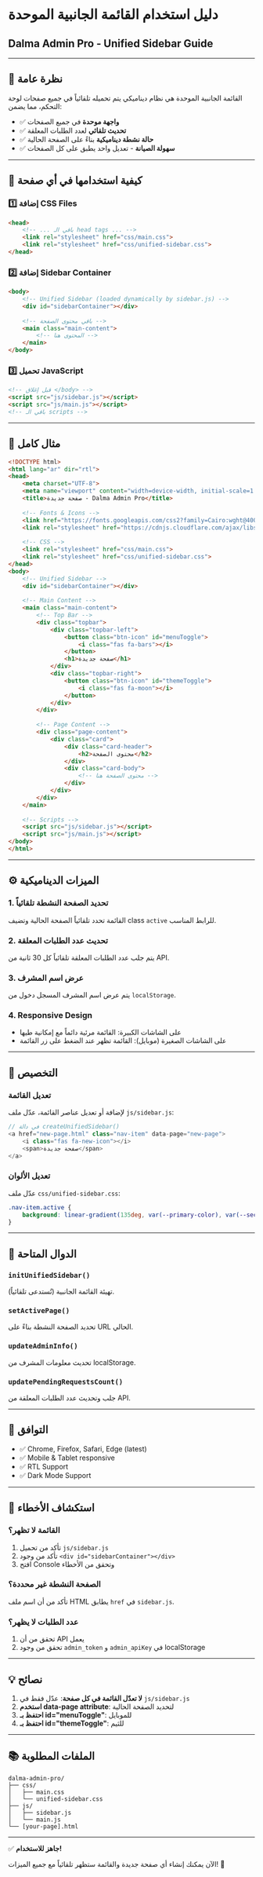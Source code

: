 # دليل استخدام القائمة الجانبية الموحدة
## Dalma Admin Pro - Unified Sidebar Guide

---

## 📌 نظرة عامة

القائمة الجانبية الموحدة هي نظام ديناميكي يتم تحميله تلقائياً في جميع صفحات لوحة التحكم، مما يضمن:
- ✅ **واجهة موحدة** في جميع الصفحات
- ✅ **تحديث تلقائي** لعدد الطلبات المعلقة
- ✅ **حالة نشطة ديناميكية** بناءً على الصفحة الحالية
- ✅ **سهولة الصيانة** - تعديل واحد يطبق على كل الصفحات

---

## 🚀 كيفية استخدامها في أي صفحة

### 1️⃣ إضافة CSS Files

```html
<head>
    <!-- ... باقي الـ head tags ... -->
    <link rel="stylesheet" href="css/main.css">
    <link rel="stylesheet" href="css/unified-sidebar.css">
</head>
```

### 2️⃣ إضافة Sidebar Container

```html
<body>
    <!-- Unified Sidebar (loaded dynamically by sidebar.js) -->
    <div id="sidebarContainer"></div>
    
    <!-- باقي محتوى الصفحة -->
    <main class="main-content">
        <!-- المحتوى هنا -->
    </main>
</body>
```

### 3️⃣ تحميل JavaScript

```html
<!-- قبل إغلاق </body> -->
<script src="js/sidebar.js"></script>
<script src="js/main.js"></script>
<!-- باقي الـ scripts -->
```

---

## 📝 مثال كامل

```html
<!DOCTYPE html>
<html lang="ar" dir="rtl">
<head>
    <meta charset="UTF-8">
    <meta name="viewport" content="width=device-width, initial-scale=1.0">
    <title>صفحة جديدة - Dalma Admin Pro</title>
    
    <!-- Fonts & Icons -->
    <link href="https://fonts.googleapis.com/css2?family=Cairo:wght@400;600;700;900&display=swap" rel="stylesheet">
    <link rel="stylesheet" href="https://cdnjs.cloudflare.com/ajax/libs/font-awesome/6.4.0/css/all.min.css">
    
    <!-- CSS -->
    <link rel="stylesheet" href="css/main.css">
    <link rel="stylesheet" href="css/unified-sidebar.css">
</head>
<body>
    <!-- Unified Sidebar -->
    <div id="sidebarContainer"></div>
    
    <!-- Main Content -->
    <main class="main-content">
        <!-- Top Bar -->
        <div class="topbar">
            <div class="topbar-left">
                <button class="btn-icon" id="menuToggle">
                    <i class="fas fa-bars"></i>
                </button>
                <h1>صفحة جديدة</h1>
            </div>
            <div class="topbar-right">
                <button class="btn-icon" id="themeToggle">
                    <i class="fas fa-moon"></i>
                </button>
            </div>
        </div>
        
        <!-- Page Content -->
        <div class="page-content">
            <div class="card">
                <div class="card-header">
                    <h2>محتوى الصفحة</h2>
                </div>
                <div class="card-body">
                    <!-- محتوى الصفحة هنا -->
                </div>
            </div>
        </div>
    </main>
    
    <!-- Scripts -->
    <script src="js/sidebar.js"></script>
    <script src="js/main.js"></script>
</body>
</html>
```

---

## ⚙️ الميزات الديناميكية

### 1. تحديد الصفحة النشطة تلقائياً
القائمة تحدد تلقائياً الصفحة الحالية وتضيف class `active` للرابط المناسب.

### 2. تحديث عدد الطلبات المعلقة
يتم جلب عدد الطلبات المعلقة تلقائياً كل 30 ثانية من API.

### 3. عرض اسم المشرف
يتم عرض اسم المشرف المسجل دخول من `localStorage`.

### 4. Responsive Design
- على الشاشات الكبيرة: القائمة مرئية دائماً مع إمكانية طيها
- على الشاشات الصغيرة (موبايل): القائمة تظهر عند الضغط على زر القائمة

---

## 🎨 التخصيص

### تعديل القائمة
لإضافة أو تعديل عناصر القائمة، عدّل ملف `js/sidebar.js`:

```javascript
// في دالة createUnifiedSidebar()
<a href="new-page.html" class="nav-item" data-page="new-page">
    <i class="fas fa-new-icon"></i>
    <span>صفحة جديدة</span>
</a>
```

### تعديل الألوان
عدّل ملف `css/unified-sidebar.css`:

```css
.nav-item.active {
    background: linear-gradient(135deg, var(--primary-color), var(--secondary-color));
}
```

---

## 🔧 الدوال المتاحة

### `initUnifiedSidebar()`
تهيئة القائمة الجانبية (تُستدعى تلقائياً).

### `setActivePage()`
تحديد الصفحة النشطة بناءً على URL الحالي.

### `updateAdminInfo()`
تحديث معلومات المشرف من localStorage.

### `updatePendingRequestsCount()`
جلب وتحديث عدد الطلبات المعلقة من API.

---

## 📱 التوافق

- ✅ Chrome, Firefox, Safari, Edge (latest)
- ✅ Mobile & Tablet responsive
- ✅ RTL Support
- ✅ Dark Mode Support

---

## 🐛 استكشاف الأخطاء

### القائمة لا تظهر؟
1. تأكد من تحميل `js/sidebar.js`
2. تأكد من وجود `<div id="sidebarContainer"></div>`
3. افتح Console وتحقق من الأخطاء

### الصفحة النشطة غير محددة؟
تأكد من أن اسم ملف HTML يطابق `href` في `sidebar.js`.

### عدد الطلبات لا يظهر؟
1. تحقق من أن API يعمل
2. تحقق من وجود `admin_token` و `admin_apiKey` في localStorage

---

## 💡 نصائح

1. **لا تعدّل القائمة في كل صفحة**: عدّل فقط في `js/sidebar.js`
2. **استخدم data-page attribute**: لتحديد الصفحة الحالية
3. **احتفظ بـ id="menuToggle"**: للموبايل
4. **احتفظ بـ id="themeToggle"**: للثيم

---

## 📚 الملفات المطلوبة

```
dalma-admin-pro/
├── css/
│   ├── main.css
│   └── unified-sidebar.css
├── js/
│   ├── sidebar.js
│   └── main.js
└── [your-page].html
```

---

✅ **جاهز للاستخدام!**

الآن يمكنك إنشاء أي صفحة جديدة والقائمة ستظهر تلقائياً مع جميع الميزات! 🎉


